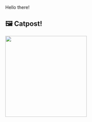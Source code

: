 Hello there!



## 🖼️ Catpost!

<sub>
    <img src="https://cdn2.thecatapi.com/images/Gu2yWZw4N.jpg" height="256">
</sub>

